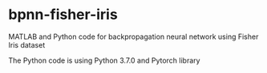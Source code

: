 ﻿# bpnn-fisher-iris

MATLAB and Python code for backpropagation neural network using Fisher Iris dataset


The Python code is using Python 3.7.0 and Pytorch library
